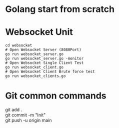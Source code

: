 # Golang start from scratch  

# Websocket Unit
    cd websocket  
    # Open Websocket Server (8080Port)   
    go run websocket_server.go   
    go run websocket_server.go -monitor   
    # Open Websocket Single Client Test   
    go run websocket_client.go  
    # Open Websocket Client Brute force test   
    go run websocket_clients.go   

# Git common commands
git add .   
git commit -m "Init"   
git push -u origin main   
